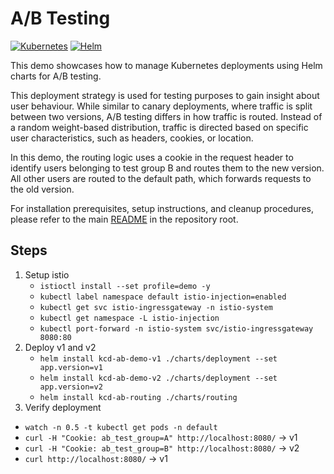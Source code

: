 # A/B Testing
[![Kubernetes](https://img.shields.io/badge/Kubernetes-326CE5?logo=kubernetes&logoColor=fff)](#)
[![Helm](https://img.shields.io/badge/Helm-0F1689?logo=helm&logoColor=fff)](#)

This demo showcases how to manage Kubernetes deployments using Helm charts for A/B testing.

This deployment strategy is used for testing purposes to gain insight about user behaviour. 
While similar to canary deployments, where traffic is split between two versions, A/B testing differs in how traffic is routed. 
Instead of a random weight-based distribution, traffic is directed based on specific user characteristics, such as headers, cookies, or location.

In this demo, the routing logic uses a cookie in the request header to identify users belonging to test group B and routes them to the new version. 
All other users are routed to the default path, which forwards requests to the old version.

For installation prerequisites, setup instructions, and cleanup procedures, please refer to the main [README](./../README.md) in the repository root.


## Steps
1. Setup istio
   - `istioctl install --set profile=demo -y`
   - `kubectl label namespace default istio-injection=enabled`
   - `kubectl get svc istio-ingressgateway -n istio-system`
   - `kubectl get namespace -L istio-injection`
   - `kubectl port-forward -n istio-system svc/istio-ingressgateway 8080:80`
2. Deploy v1 and v2
   - `helm install kcd-ab-demo-v1 ./charts/deployment --set app.version=v1`
   - `helm install kcd-ab-demo-v2 ./charts/deployment --set app.version=v2`
   - `helm install kcd-ab-routing ./charts/routing`
3. Verify deployment
- `watch -n 0.5 -t kubectl get pods -n default`
- `curl -H "Cookie: ab_test_group=A" http://localhost:8080/` -> v1
- `curl -H "Cookie: ab_test_group=B" http://localhost:8080/` -> v2
- `curl http://localhost:8080/` -> v1


